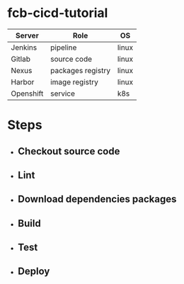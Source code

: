# fcb-cicd-tutorial


|Server|Role|OS|
|----|----|----|
|Jenkins|pipeline|linux|
|Gitlab|source code|linux|
|Nexus|packages registry|linux|
|Harbor|image registry|linux|
|Openshift|service|k8s|




# Steps

* ## Checkout source code
  
* ## Lint
  
* ## Download dependencies packages
  
* ## Build
  
* ## Test
  
* ## Deploy
